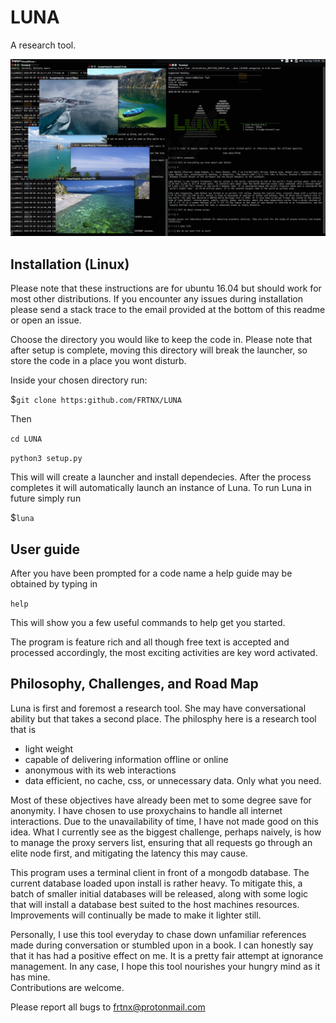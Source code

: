# LUNA

A research tool.

[![Alt text](screenshot.png?raw=true "Screenshot of Luna")](https://github.com/FRTNX/LUNA/blob/master/screenshot.png)

## Installation (Linux)

Please note that these instructions are for ubuntu 16.04 but should work for most other distributions. If you encounter any issues during installation please send a stack trace to the email provided at the bottom of this readme or open an issue.

Choose the directory you would like to keep the code in. 
Please note that after setup is complete, moving this directory will break the launcher,
so store the code in a place you wont disturb.

Inside your chosen directory run:

$```git clone https:github.com/FRTNX/LUNA```

Then

```cd LUNA```

```python3 setup.py```

This will will create a launcher and install dependecies. After the process completes it will automatically launch an instance of Luna. To run Luna in future simply run 

$```luna```

## User guide

After you have been prompted for a code name a help guide may be obtained by typing in 

```help```

This will show you a few useful commands to help get you started.

The program is feature rich and all though free text is accepted and processed accordingly, the most exciting activities are key word activated. 


## Philosophy, Challenges, and Road Map

Luna is first and foremost a research tool. She may have conversational ability but that takes a second place. The philosphy here is a research tool that is

 - light weight
 - capable of delivering information offline or online
 - anonymous with its web interactions
 - data efficient, no cache, css, or unnecessary data. Only what you need. 

Most of these objectives have already been met to some degree save for anonymity. I have chosen to use proxychains to handle all internet interactions. Due to the unavailability of time, I have not made good on this idea. What I currently see as the biggest challenge, perhaps naively, is how to manage the proxy servers list, ensuring that all requests go through an elite node first, and mitigating the latency this may cause.

This program uses a terminal client in front of a mongodb database. The current database loaded upon install is rather heavy. To mitigate this, a batch of smaller initial databases will be released, along with some logic that will install a database best suited to the host machines resources. Improvements will continually be made to make it lighter still.

Personally, I use this tool everyday to chase down unfamiliar references made during conversation or stumbled upon in a book. I can honestly say that it has had a positive effect on me. It is a pretty fair attempt at ignorance management. In any case, I hope this tool nourishes your hungry mind as it has mine.  
Contributions are welcome.

Please report all bugs to frtnx@protonmail.com